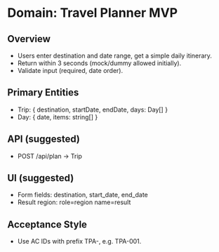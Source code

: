# Domain: Travel Planner MVP

## Overview
- Users enter destination and date range, get a simple daily itinerary.
- Return within 3 seconds (mock/dummy allowed initially).
- Validate input (required, date order).

## Primary Entities
- Trip: { destination, startDate, endDate, days: Day[] }
- Day: { date, items: string[] }

## API (suggested)
- POST /api/plan -> Trip

## UI (suggested)
- Form fields: destination, start_date, end_date
- Result region: role=region name=result

## Acceptance Style
- Use AC IDs with prefix TPA-, e.g. TPA-001.

